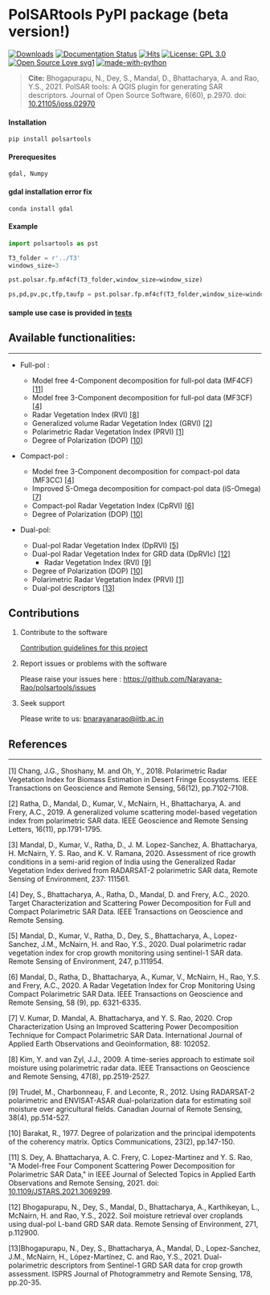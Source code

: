 <p align="center">
  <img src="logo.png" alt=""/>
</p>

# PolSARtools PyPI package (beta version!)
 [![Downloads](https://static.pepy.tech/badge/polsartools)](https://pepy.tech/project/polsartools)
 [![Documentation Status](https://readthedocs.org/projects/polsartools/badge/?version=latest)](https://polsartools.readthedocs.io/en/latest/?badge=latest)
[![Hits](https://hits.seeyoufarm.com/api/count/incr/badge.svg?url=https%3A%2F%2Fgithub.com%2FNarayana-Rao%2Fpolsartools&count_bg=%2379C83D&title_bg=%23555555&icon=cliqz.svg&icon_color=%23E7E7E7&title=hits&edge_flat=false)](https://hits.seeyoufarm.com)
[![License: GPL 3.0](https://img.shields.io/badge/License-GPL_3.0-green.svg)](https://opensource.org/licenses/gpl-license)
[![Open Source Love svg1](https://badges.frapsoft.com/os/v1/open-source.svg?v=103)](https://github.com/ellerbrock/open-source-badges/)
[![made-with-python](https://img.shields.io/badge/Made%20with-Python-ffd040.svg)](https://www.python.org/)


> **Cite:** Bhogapurapu, N., Dey, S., Mandal, D., Bhattacharya, A. and Rao, Y.S., 2021. PolSAR tools: A QGIS plugin for generating SAR descriptors. Journal of Open Source Software, 6(60), p.2970. doi:  [10.21105/joss.02970](https://doi.org/10.21105/joss.02970)  



#### Installation
```
pip install polsartools
```
 
#### Prerequesites 
 
 ```gdal, Numpy```
 
#### gdal installation error fix
 
 ```conda install gdal```

#### Example
```python
import polsartools as pst

T3_folder = r'../T3'
windows_size=3

pst.polsar.fp.mf4cf(T3_folder,window_size=window_size)

ps,pd,pv,pc,tfp,taufp = pst.polsar.fp.mf4cf(T3_folder,window_size=window_size,write_flag=False)

```

#### sample use case is provided in [tests](https://github.com/Narayana-Rao/polsartools/tree/main/tests)


## Available functionalities:
-----------------------------
 * Full-pol :
    * Model free 4-Component decomposition for full-pol data (MF4CF)[[11]](#11)
    * Model free 3-Component decomposition for full-pol data (MF3CF)[[4]](#4)
	* Radar Vegetation Index (RVI) [[8]](#8) 
    * Generalized volume Radar Vegetation Index (GRVI) [[2]](#2)
    * Polarimetric Radar Vegetation Index (PRVI) [[1]](#1)
    * Degree of Polarization (DOP) [[10]](#10) 

  * Compact-pol : 
    * Model free 3-Component decomposition for compact-pol data (MF3CC) [[4]](#4)
    * Improved S-Omega decomposition for compact-pol data (iS-Omega) [[7]](#7)
    * Compact-pol Radar Vegetation Index (CpRVI)  [[6]](#6)
    * Degree of Polarization (DOP)  [[10]](#10) 

  * Dual-pol:
	   * Dual-pol Radar Vegetation Index (DpRVI) [[5]](#5)
    * Dual-pol Radar Vegetation Index for GRD data (DpRVIc) [[12]](#12)
	   * Radar Vegetation Index (RVI) [[9]](#9)
    * Degree of Polarization (DOP) [[10]](#10) 
    * Polarimetric Radar Vegetation Index (PRVI) [[1]](#1)
    * Dual-pol descriptors [[13]](#13)


## Contributions
1) Contribute to the software

    [Contribution guidelines for this project](help/CONTRIBUTING.md)


2) Report issues or problems with the software
	
	Please raise your issues here : <https://github.com/Narayana-Rao/polsartools/issues>

3) Seek support

	Please write to us: <bnarayanarao@iitb.ac.in> 

## References
-------------
<a id="1">[1]</a> 
Chang, J.G., Shoshany, M. and Oh, Y., 2018. Polarimetric Radar Vegetation Index for Biomass Estimation in Desert Fringe Ecosystems. IEEE Transactions on Geoscience and Remote Sensing, 56(12), pp.7102-7108.

<a id="2">[2]</a> 
Ratha, D., Mandal, D., Kumar, V., McNairn, H., Bhattacharya, A. and Frery, A.C., 2019. A generalized volume scattering model-based vegetation index from polarimetric SAR data. IEEE Geoscience and Remote Sensing Letters, 16(11), pp.1791-1795.

<a id="3">[3]</a> 
Mandal, D., Kumar, V., Ratha, D., J. M. Lopez-Sanchez, A. Bhattacharya, H. McNairn, Y. S. Rao, and K. V. Ramana, 2020. Assessment of rice growth conditions in a semi-arid region of India using the Generalized Radar Vegetation Index derived from RADARSAT-2 polarimetric SAR data, Remote Sensing of Environment, 237: 111561.

<a id="4">[4]</a> 
Dey, S., Bhattacharya, A., Ratha, D., Mandal, D. and Frery, A.C., 2020. Target Characterization and Scattering Power Decomposition for Full and Compact Polarimetric SAR Data. IEEE Transactions on Geoscience and Remote Sensing.

<a id="5">[5]</a> 
Mandal, D., Kumar, V., Ratha, D., Dey, S., Bhattacharya, A., Lopez-Sanchez, J.M., McNairn, H. and Rao, Y.S., 2020. Dual polarimetric radar vegetation index for crop growth monitoring using sentinel-1 SAR data. Remote Sensing of Environment, 247, p.111954.

<a id="6">[6]</a> 
Mandal, D., Ratha, D., Bhattacharya, A., Kumar, V., McNairn, H., Rao, Y.S. and Frery, A.C., 2020. A Radar Vegetation Index for Crop Monitoring Using Compact Polarimetric SAR Data. IEEE Transactions on Geoscience and Remote Sensing, 58 (9), pp. 6321-6335.

<a id="7">[7]</a> 
V. Kumar, D. Mandal, A. Bhattacharya, and Y. S. Rao, 2020. Crop Characterization Using an Improved Scattering Power Decomposition Technique for Compact Polarimetric SAR Data. International Journal of Applied Earth Observations and Geoinformation, 88: 102052.

<a id="8">[8]</a> 
Kim, Y. and van Zyl, J.J., 2009. A time-series approach to estimate soil moisture using polarimetric radar data. IEEE Transactions on Geoscience and Remote Sensing, 47(8), pp.2519-2527.

<a id="9">[9]</a> 
Trudel, M., Charbonneau, F. and Leconte, R., 2012. Using RADARSAT-2 polarimetric and ENVISAT-ASAR dual-polarization data for estimating soil moisture over agricultural fields. Canadian Journal of Remote Sensing, 38(4), pp.514-527.

<a id="10">[10]</a> 
Barakat, R., 1977. Degree of polarization and the principal idempotents of the coherency matrix. Optics Communications, 23(2), pp.147-150.

<a id="11">[11]</a> S. Dey, A. Bhattacharya, A. C. Frery, C. Lopez-Martinez and Y. S. Rao, "A Model-free Four Component Scattering Power Decomposition for Polarimetric SAR Data," in IEEE Journal of Selected Topics in Applied Earth Observations and Remote Sensing, 2021. doi: [10.1109/JSTARS.2021.3069299](https://doi.org/10.1109/JSTARS.2021.3069299). 

<a id="12">[12]</a> Bhogapurapu, N., Dey, S., Mandal, D., Bhattacharya, A., Karthikeyan, L., McNairn, H. and Rao, Y.S., 2022. Soil moisture retrieval over croplands using dual-pol L-band GRD SAR data. Remote Sensing of Environment, 271, p.112900. 

<a id="13">[13]</a>Bhogapurapu, N., Dey, S., Bhattacharya, A., Mandal, D., Lopez-Sanchez, J.M., McNairn, H., López-Martínez, C. and Rao, Y.S., 2021. Dual-polarimetric descriptors from Sentinel-1 GRD SAR data for crop growth assessment. ISPRS Journal of Photogrammetry and Remote Sensing, 178, pp.20-35.


